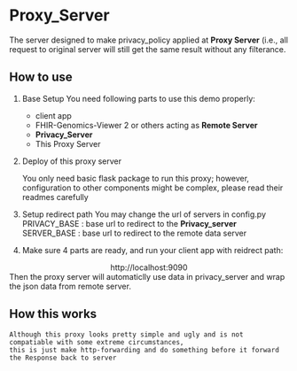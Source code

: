 # Proxy_Server

The server designed to make privacy_policy applied at **Proxy Server** (i.e., all request to 
original server will still get the same result without any filterance.

## How to use

1. Base Setup
    You need following parts to use this demo properly:
    *   client app
    *   FHIR-Genomics-Viewer 2 or others acting as **Remote Server**
    *   **Privacy_Server**
    *   This Proxy Server
    
2. Deploy of this proxy server

    You only need basic flask package to run this proxy; however, configuration to other 
    components might be complex, please read their readmes carefully
    
3. Setup redirect path
    You may change the url of servers in config.py
    PRIVACY_BASE : base url to redirect to the **Privacy_server**
    SERVER_BASE : base url to redirect to the remote data server

4. Make sure 4 parts are ready, and run your client app with reidrect path:
<center>http://localhost:9090 </center>
   Then the proxy server will automaticlly use data in privacy_server and wrap the json data from
   remote server.


## How this works
    Although this proxy looks pretty simple and ugly and is not compatiable with some extreme circumstances,
    this is just make http-forwarding and do something before it forward the Response back to server
